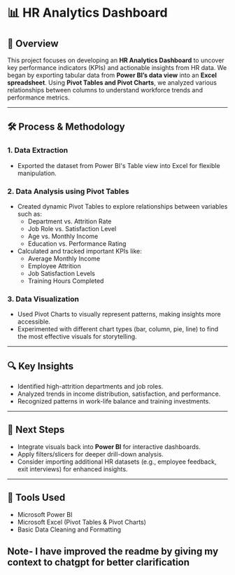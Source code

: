 # 📊 HR Analytics Dashboard

## 📁 Overview
This project focuses on developing an **HR Analytics Dashboard** to uncover key performance indicators (KPIs) and actionable insights from HR data. We began by exporting tabular data from **Power BI’s data view** into an **Excel spreadsheet**. Using **Pivot Tables and Pivot Charts**, we analyzed various relationships between columns to understand workforce trends and performance metrics.

---

## 🛠️ Process & Methodology

### 1. Data Extraction
- Exported the dataset from Power BI's Table view into Excel for flexible manipulation.

### 2. Data Analysis using Pivot Tables
- Created dynamic Pivot Tables to explore relationships between variables such as:
  - Department vs. Attrition Rate  
  - Job Role vs. Satisfaction Level  
  - Age vs. Monthly Income  
  - Education vs. Performance Rating  
- Calculated and tracked important KPIs like:
  - Average Monthly Income  
  - Employee Attrition  
  - Job Satisfaction Levels  
  - Training Hours Completed  

### 3. Data Visualization
- Used Pivot Charts to visually represent patterns, making insights more accessible.
- Experimented with different chart types (bar, column, pie, line) to find the most effective visuals for storytelling.

---

## 🔍 Key Insights
- Identified high-attrition departments and job roles.
- Analyzed trends in income distribution, satisfaction, and performance.
- Recognized patterns in work-life balance and training investments.

---

## 📌 Next Steps
- Integrate visuals back into **Power BI** for interactive dashboards.
- Apply filters/slicers for deeper drill-down analysis.
- Consider importing additional HR datasets (e.g., employee feedback, exit interviews) for enhanced insights.

---

## 📎 Tools Used
- Microsoft Power BI  
- Microsoft Excel (Pivot Tables & Pivot Charts)  
- Basic Data Cleaning and Formatting  




## Note- I have improved the readme by giving my context to chatgpt for better clarification
